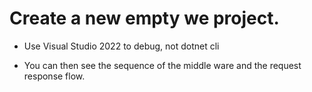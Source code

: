 # Create a new empty we project.

- Use Visual Studio 2022 to debug, not dotnet cli

- You can then see the sequence of the middle ware and the request response flow.

